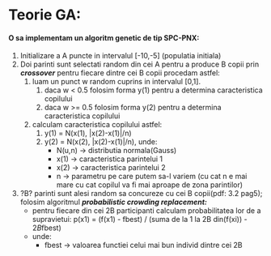 # Teorie GA:
#### O sa implementam un algoritm genetic de tip SPC-PNX:
1. Initializare a A puncte in intervalul [-10,-5] (populatia initiala)
1. Doi parinti sunt selectati random din cei A pentru a produce B copii prin ***crossover*** pentru fiecare dintre cei B copii procedam astfel:
	1. luam un punct w random cuprins in intervalul [0,1]. 
		1. daca w < 0.5 folosim forma y(1) pentru a determina caracteristica copilului
		1. daca w >= 0.5 folosim forma y(2) pentru a determina caracteristica copilului
	1. calculam caracteristica copilului astfel:
		1. y(1) = N(x(1), |x(2)-x(1)|/n)
		1. y(2) = N(x(2), |x(2)-x(1)|/n), unde:
			* N(u,n) -> distributia normala(Gauss)
			* x(1) -> caracteristica parintelui 1
			* x(2) -> caracteristica parintelui 2
			* n -> parametru pe care putem sa-l variem (cu cat n e mai mare cu cat copilul va fi mai aproape de zona parintilor)
1. ?B? parinti sunt alesi random sa concureze cu cei B copii(pdf: 3.2 pag5); folosim algoritmul ***probabilistic crowding replacement:***
	* pentru fiecare din cei 2B participanti calculam probabilitatea lor de a supravietui: p(x1) = (f(x1) - fbest) / (suma de la 1 la 2B din(f(xi)) - 2*B*fbest)
	* unde:
		* fbest -> valoarea functiei celui mai bun individ dintre cei 2B